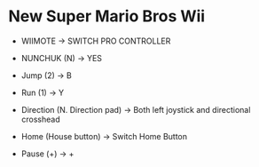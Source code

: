 # New Super Mario Bros Wii
- WIIMOTE -> SWITCH PRO CONTROLLER
- NUNCHUK (N) -> YES
  
- Jump (2) -> B
- Run (1) -> Y
- Direction (N. Direction pad) -> Both left joystick and directional crosshead
- Home (House button) -> Switch Home Button
- Pause (+) -> +
